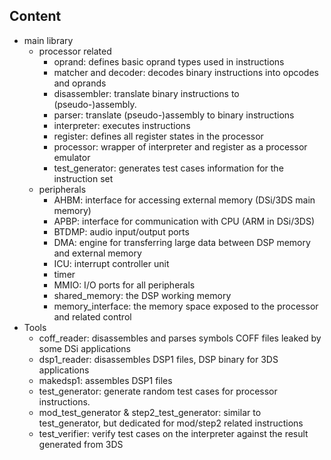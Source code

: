 ## Content

 - main library
   - processor related
     - oprand: defines basic oprand types used in instructions
     - matcher and decoder: decodes binary instructions into opcodes and oprands
     - disassembler: translate binary instructions to (pseudo-)assembly.
     - parser: translate (pseudo-)assembly to binary instructions
     - interpreter: executes instructions
     - register: defines all register states in the processor
     - processor: wrapper of interpreter and register as a processor emulator
     - test_generator: generates test cases information for the instruction set
   - peripherals
     - AHBM: interface for accessing external memory (DSi/3DS main memory)
     - APBP: interface for communication with CPU (ARM in DSi/3DS)
     - BTDMP: audio input/output ports
     - DMA: engine for transferring large data between DSP memory and external memory
     - ICU: interrupt controller unit
     - timer
     - MMIO: I/O ports for all peripherals
     - shared_memory: the DSP working memory
     - memory_interface: the memory space exposed to the processor and related control
 - Tools
   - coff_reader: disassembles and parses symbols COFF files leaked by some DSi applications
   - dsp1_reader: disassembles DSP1 files, DSP binary for 3DS applications
   - makedsp1: assembles DSP1 files
   - test_generator: generate random test cases for processor instructions.
   - mod_test_generator & step2_test_generator: similar to test_generator, but dedicated for mod/step2 related instructions
   - test_verifier: verify test cases on the interpreter against the result generated from 3DS
